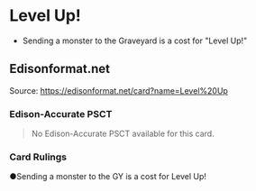# Level Up!

*   Sending a monster to the Graveyard is a cost for "Level Up!"

## Edisonformat.net

Source: https://edisonformat.net/card?name=Level%20Up

### Edison-Accurate PSCT

> No Edison-Accurate PSCT available for this card.

### Card Rulings

●Sending a monster to the GY is a cost for Level Up!
            